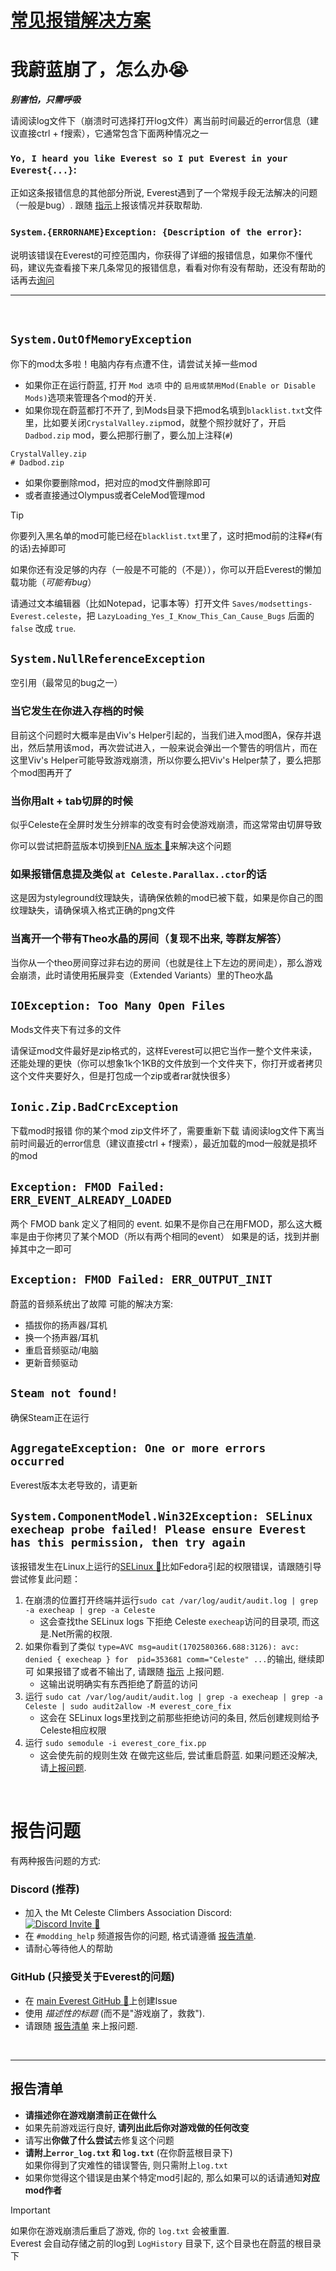 # [常见报错解决方案](https://saplonily.elecho.dev/celeste_common_issues/index.html)

# 我蔚蓝崩了，怎么办😭

**_别害怕，只需呼吸_**

请阅读log文件下（崩溃时可选择打开log文件）离当前时间最近的error信息（建议直接ctrl + f搜索），它通常包含下面两种情况之一

### `Yo, I heard you like Everest so I put Everest in your Everest{...}`:

正如这条报错信息的其他部分所说, Everest遇到了一个常规手段无法解决的问题（一般是bug）. 跟随 [指示](#报告问题)上报该情况并获取帮助.

### `System.{ERRORNAME}Exception: {Description of the error}`:

说明该错误在Everest的可控范围内，你获得了详细的报错信息，如果你不懂代码，建议先查看接下来几条常见的报错信息，看看对你有没有帮助，还没有帮助的话再去[询问](#报告问题)

---
<br/>

## `System.OutOfMemoryException`

你下的mod太多啦！电脑内存有点遭不住，请尝试关掉一些mod

* 如果你正在运行蔚蓝, 打开 `Mod 选项` 中的 `启用或禁用Mod(Enable or Disable Mods)`选项来管理各个mod的开关.
* 如果你现在蔚蓝都打不开了, 到Mods目录下把mod名填到`blacklist.txt`文件里，比如要关闭`CrystalValley.zip`mod，就整个照抄就好了，开启`Dadbod.zip`
  mod，要么把那行删了，要么加上注释(`#`)

```
CrystalValley.zip
# Dadbod.zip
```

* 如果你要删除mod，把对应的mod文件删除即可
* 或者直接通过Olympus或者CeleMod管理mod

> [!TIP]
> 你要列入黑名单的mod可能已经在`blacklist.txt`里了，这时把mod前的注释`#`(有的话)去掉即可

如果你还有没足够的内存（一般是不可能的（不是）），你可以开启Everest的懒加载功能（_可能有bug_）

请通过文本编辑器（比如Notepad，记事本等）打开文件 `Saves/modsettings-Everest.celeste`，把 `LazyLoading_Yes_I_Know_This_Can_Cause_Bugs` 后面的 `false` 改成 `true`.

## `System.NullReferenceException`

空引用（最常见的bug之一）

### 当它发生在你进入存档的时候

目前这个问题时大概率是由Viv's Helper引起的，当我们进入mod图A，保存并退出，然后禁用该mod，再次尝试进入，一般来说会弹出一个警告的明信片，而在这里Viv's
Helper可能导致游戏崩溃，所以你要么把Viv's Helper禁了，要么把那个mod图再开了

### 当你用alt + tab切屏的时候

似乎Celeste在全屏时发生分辨率的改变有时会使游戏崩溃，而这常常由切屏导致

你可以尝试把蔚蓝版本切换到[FNA 版本 :link:](https://github.com/LuckyBoy-7/EverestWiki/wiki/FAQ#我可以为电脑端什么平台的蔚蓝做Mod)来解决这个问题

### 如果报错信息提及类似 `at Celeste.Parallax..ctor`的话

这是因为styleground纹理缺失，请确保依赖的mod已被下载，如果是你自己的图纹理缺失，请确保填入格式正确的png文件

### 当离开一个带有Theo水晶的房间（复现不出来, 等群友解答）

当你从一个theo房间穿过非右边的房间（也就是往上下左边的房间走），那么游戏会崩溃，此时请使用拓展异变（Extended Variants）里的Theo水晶

## `IOException: Too Many Open Files`

Mods文件夹下有过多的文件

请保证mod文件最好是zip格式的，这样Everest可以把它当作一整个文件来读，还能处理的更快（你可以想象1k个1KB的文件放到一个文件夹下，你打开或者拷贝这个文件夹要好久，但是打包成一个zip或者rar就快很多）

## `Ionic.Zip.BadCrcException`

下载mod时报错
你的某个mod zip文件坏了，需要重新下载
请阅读log文件下离当前时间最近的error信息（建议直接ctrl + f搜索），最近加载的mod一般就是损坏的mod

## `Exception: FMOD Failed: ERR_EVENT_ALREADY_LOADED`

两个 FMOD bank 定义了相同的 event.
如果不是你自己在用FMOD，那么这大概率是由于你拷贝了某个MOD（所以有两个相同的event）
如果是的话，找到并删掉其中之一即可

## `Exception: FMOD Failed: ERR_OUTPUT_INIT`

蔚蓝的音频系统出了故障
可能的解决方案:

- 插拔你的扬声器/耳机
- 换一个扬声器/耳机
- 重启音频驱动/电脑
- 更新音频驱动

## `Steam not found!`

确保Steam正在运行

## `AggregateException: One or more errors occurred`

Everest版本太老导致的，请更新

## `System.ComponentModel.Win32Exception: SELinux execheap probe failed! Please ensure Everest has this permission, then try again`

该报错发生在Linux上运行的[SELinux :link:](https://en.wikipedia.org/wiki/Security-Enhanced_Linux)比如Fedora引起的权限错误，请跟随引导尝试修复此问题：

1. 在崩溃的位置打开终端并运行`sudo cat /var/log/audit/audit.log | grep -a execheap | grep -a Celeste`
    - 这会查找the SELinux logs 下拒绝 Celeste `execheap`访问的目录项, 而这是.Net所需的权限.
2. 如果你看到了类似 `type=AVC msg=audit(1702580366.688:3126): avc:  denied { execheap } for  pid=353681 comm="Celeste" ...`的输出, 继续即可
   如果报错了或者不输出了, 请跟随 [指示](#报告问题) 上报问题.
    - 这输出说明确实有东西拒绝了蔚蓝的访问
3. 运行 `sudo cat /var/log/audit/audit.log | grep -a execheap | grep -a Celeste | sudo audit2allow -M everest_core_fix`
    - 这会在 SELinux logs里找到之前那些拒绝访问的条目, 然后创建规则给予Celeste相应权限
4. 运行 `sudo semodule -i everest_core_fix.pp`
    - 这会使先前的规则生效
      在做完这些后, 尝试重启蔚蓝. 如果问题还没解决, 请[上报问题](#报告问题).

<br/>

# 报告问题

有两种报告问题的方式:

### Discord (推荐)

- 加入 the Mt Celeste Climbers Association Discord:  
  [![Discord Invite](https://raw.githubusercontent.com/EverestAPI/Everest/dev/github/invite.png) :link:](https://discord.gg/6qjaePQ)
- 在 `#modding_help` 频道报告你的问题, 格式请遵循 [报告清单](#报告清单).
- 请耐心等待他人的帮助

### GitHub (只接受关于Everest的问题)

- 在 [main Everest GitHub :link:](https://github.com/EverestAPI/Everest/issues)上创建Issue
- 使用 *描述性的标题* (而不是"游戏崩了，救救").
- 请跟随 [报告清单](#报告清单) 来上报问题.

<br/>

---

## 报告清单

- **请描述你在游戏崩溃前正在做什么**
- 如果先前游戏运行良好, **请列出此后你对游戏做的任何改变**
- 请写出**你做了什么尝试**去修复这个问题
- **请附上`error_log.txt` 和 `log.txt`** (在你蔚蓝根目录下)  
  如果你得到了灾难性的错误警告, 则只需附上`log.txt`
- 如果你觉得这个错误是由某个特定mod引起的, 那么如果可以的话请通知**对应mod作者**

> [!IMPORTANT]
> 如果你在游戏崩溃后重启了游戏, 你的 `log.txt` 会被重置.  
> Everest 会自动存储之前的log到 `LogHistory` 目录下, 这个目录也在蔚蓝的根目录下